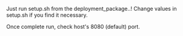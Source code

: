 Just run setup.sh from the deployment_package..!
Change values in setup.sh if you find it necessary.

Once complete run, check host's 8080 (default) port.